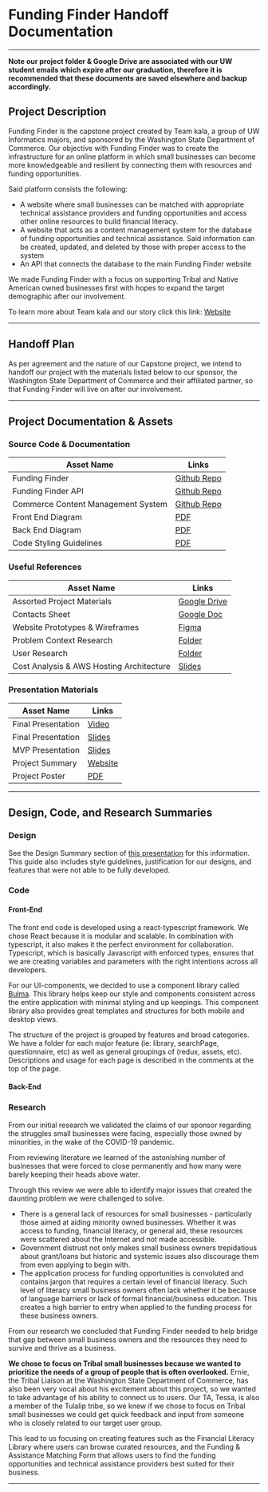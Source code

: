 # Funding Finder Handoff Documentation
---
**Note our project folder & Google Drive are associated with our UW student emails which expire after our graduation, therefore it is recommended that these documents are saved elsewhere and backup accordingly.**

## Project Description

Funding Finder is the capstone project created by Team kala, a group of UW Informatics majors, and sponsored by the Washington State Department of Commerce. Our objective with Funding Finder was to create the infrastructure for an online platform in which small businesses can become more knowledgeable and resilient by connecting them with resources and funding opportunities.

Said platform consists the following:
- A website where small businesses can be matched with appropriate technical assistance providers and funding opportunities and access other online resources to build financial literacy.
- A website that acts as a content management system for the database of funding opportunities and technical assistance. Said information can be created, updated, and deleted by those with proper access to the system
- An API that connects the database to the main Funding Finder website

We made Funding Finder with a focus on supporting Tribal and Native American owned businesses first with hopes to expand the target demographic after our involvement.

To learn more about Team kala and our story click this link: [Website](https://addlinklater)

---

## Handoff Plan

As per agreement and the nature of our Capstone project, we intend to handoff our project with the materials listed below to our sponsor, the Washington State Department of Commerce and their affiliated partner, so that Funding Finder will live on after our involvement.

---

## Project Documentation & Assets

### Source Code & Documentation
Asset Name | Links
-------------------|-------------------
Funding Finder | [Github Repo](https://github.com/laurenng/Kala-Resilient-Small-Business)
Funding Finder API | [Github Repo](https://github.com/kelsonflint/rsbAPI)
Commerce Content Management System | [Github Repo](https://github.com/kelsonflint/rsbCommercePortal)
Front End Diagram | [PDF](https://drive.google.com/file/d/13jCrhQyt1GhTzryZtyrBmBNIYHchC9CF/view?usp=sharing)
Back End Diagram | [PDF](https://addlinklater)
Code Styling Guidelines | [PDF](https://airbnb.io/javascript/react/)

### Useful References
Asset Name | Links
-------------------|-------------------
Assorted Project Materials | [Google Drive](https://drive.google.com/drive/folders/1WWqiFswhnRUtzVISSQB4AmkxQtvRp9J5?usp=sharing)
Contacts Sheet | [Google Doc](https://docs.google.com/document/d/1mfG3p6qLAJpOfs7AgEJ3Lcjn00RxmbU6DtsXm9sQmzE/edit?usp=sharing)
Website Prototypes & Wireframes | [Figma](https://www.figma.com/file/2J2k7Jxc90jZH8ndi0ZIKo/kala-Wireframes?node-id=0%3A1)
Problem Context Research | [Folder](https://drive.google.com/drive/folders/1qDCsFTKwaYvcqBwzdajNHw8qshxRCeFz?usp=sharing)
User Research | [Folder](https://drive.google.com/drive/folders/1fb6A-0X_10IZSfI1q1zILfkYQosDiPT6?usp=sharing)
Cost Analysis & AWS Hosting Architecture | [Slides](https://docs.google.com/presentation/d/1OqSIfj7pWVKsv18hjOAFLhhW2VmnPr-GsPCBlK4Q3fM/edit?usp=sharing)


### Presentation Materials
Asset Name | Links
-------------------|-------------------
Final Presentation | [Video](https://youtu.be/IopUevw1WAo)
Final Presentation | [Slides](https://docs.google.com/presentation/d/1AQfUeK-AQ1aGYKWI4Z5g0efkkS6swOlAKysKJwTEMSg/edit?usp=sharing)
MVP Presentation | [Slides](https://docs.google.com/presentation/d/1CYb8Fmd9vHT6os6ibxAA-c_6UbzO9XVCaV9ShrfA9Co/edit?usp=sharing)
Project Summary | [Website](https://laurenng.github.io/about-kala/dist/index.html)
Project Poster | [PDF](https://drive.google.com/file/d/1-VMgGNAuQHeKHsXGmUQ5sjfbMC4_Wibs/view?usp=sharing)

---

## Design, Code, and Research Summaries

### Design

See the Design Summary section of [this presentation](https://app.pitch.com/app/presentation/c0de29c8-c84a-4a9e-8eb9-279561457e6d/5394b914-3b77-48a0-a559-ef21dce4b08a) for this information. This guide also includes style guidelines, justification for our designs, and features that were not able to be fully developed.

### Code

#### Front-End

The front end code is developed using a react-typescript framework. We chose React because it is modular and scalable. In combination with typescript, it also makes it the perfect environment for collaboration. Typescript, which is basically Javascript with enforced types, ensures that we are creating variables and parameters with the right intentions across all developers.

For our UI-components, we decided to use a component library called [Bulma](https://bulma.io/). This library helps keep our style and components consistent across the entire application with minimal styling and up keepings. This component library also provides great templates and structures for both mobile and desktop views.

The structure of the project is grouped by features and broad categories. We have a folder for each major feature (ie: library, searchPage, questionnaire, etc) as well as general groupings of (redux, assets, etc). Descriptions and usage for each page is described in the comments at the top of the page.

#### Back-End

### Research

From our initial research we validated the claims of our sponsor regarding the struggles small businesses were facing, especially those owned by minorities, in the wake of the COVID-19 pandemic.

From reviewing literature we learned of the astonishing number of businesses that were forced to close permanently and how many were barely keeping their heads above water.

Through this review we were able to identify major issues that created the daunting problem we were challenged to solve.
- There is a general lack of resources for small businesses - particularly those aimed at aiding minority owned businesses. Whether it was access to funding, financial literacy, or general aid, these resources were scattered about the Internet and not made accessible.
- Government distrust not only makes small business owners trepidatious about grant/loans but historic and systemic issues also discourage them from even applying to begin with.
- The application process for funding opportunities is convoluted and contains jargon that requires a certain level of financial literacy. Such level of literacy small business owners often lack whether it be because of language barriers or lack of formal financial/business education. This creates a high barrier to entry when applied to the funding process for these business owners.

From our research we concluded that Funding Finder needed to help bridge that gap between small business owners and the resources they need to survive and thrive as a business.

**We chose to focus on Tribal small businesses because we wanted to prioritize the needs of a group of people that is often overlooked.** Ernie, the Tribal Liaison at the Washington State Department of Commerce, has also been very vocal about his excitement about this project, so we wanted to take advantage of his ability to connect us to users. Our TA, Tessa, is also a member of the Tulalip tribe, so we knew if we chose to focus on Tribal small businesses we could get quick feedback and input from someone who is closely related to our target user group.

 This lead to us focusing on creating features such as the Financial Literacy Library where users can browse curated resources, and the Funding & Assistance Matching Form that allows users to find the funding opportunities and technical assistance providers best suited for their business.

---
